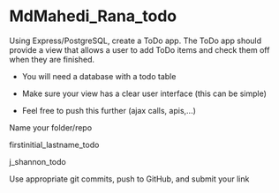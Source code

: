 # MdMahedi_Rana_todo
Using Express/PostgreSQL, create a ToDo app. The ToDo app should provide a view that allows a user to add ToDo items and check them off when they are finished.

* You will need a database with a todo table

* Make sure your view has a clear user interface (this can be simple)

* Feel free to push this further (ajax calls, apis,...)

Name your folder/repo 

firstinitial_lastname_todo

j_shannon_todo

Use appropriate git commits, push to GitHub, and submit your link

